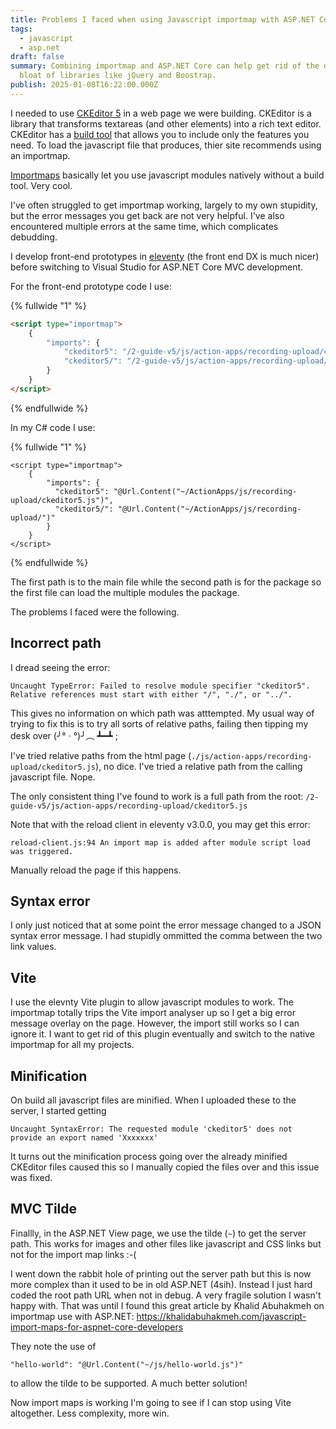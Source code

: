 ```yaml
---
title: Problems I faced when using Javascript importmap with ASP.NET Core
tags:
  - javascript
  - asp.net
draft: false
summary: Combining importmap and ASP.NET Core can help get rid of the default
  bloat of libraries like jQuery and Boostrap.
publish: 2025-01-08T16:22:00.000Z
---
```

I needed to use [CKEditor 5](https://github.com/ckeditor/ckeditor5/) in a web page we were building. CKEditor is a library that transforms textareas (and other elements) into a rich text editor.  CKEditor has a [build tool](https://ckeditor.com/ckeditor-5/builder/) that allows you to include only the features you need. To load the javascript file that produces, thier site recommends using an importmap.

[Importmaps](https://developer.mozilla.org/en-US/docs/Web/HTML/Element/script/type/importmap) basically let you use javascript modules natively without a build tool. Very cool.

I've often struggled to get importmap working, largely to my own stupidity, but the error messages you get back are not very helpful. I've also encountered multiple errors at the same time, which complicates debudding.

I develop front-end prototypes in [eleventy](<>) (the front end DX is much nicer) before switching to Visual Studio for ASP.NET Core MVC development.

For the front-end prototype code I use: 

{% fullwide "1" %}

```html
<script type="importmap">
    {
        "imports": {
            "ckeditor5": "/2-guide-v5/js/action-apps/recording-upload/ckeditor5.js",
            "ckeditor5/": "/2-guide-v5/js/action-apps/recording-upload/"
        }
    }
</script>
```

{% endfullwide %}

In my C# code I use:

{% fullwide "1" %}

```dotnet
<script type="importmap">
    {
        "imports": {
          "ckeditor5": "@Url.Content("~/ActionApps/js/recording-upload/ckeditor5.js")",
          "ckeditor5/": "@Url.Content("~/ActionApps/js/recording-upload/")"
        }
    }
</script>
```

{% endfullwide %}

The first path is to the main file while the second path is for the package so the first file can load the multiple modules the package.

The problems I faced were the following.

## Incorrect path

I dread seeing the error:

```jsstacktrace
Uncaught TypeError: Failed to resolve module specifier "ckeditor5". Relative references must start with either "/", "./", or "../".
```

This gives no information on which path was atttempted. My usual way of trying to fix this is to try all sorts of relative paths, failing then tipping my desk over (╯° · °)╯︵ ┻━┻ ;

I've tried relative paths from the html page (`./js/action-apps/recording-upload/ckeditor5.js`), no dice. I've tried a relative path from the calling javascript file. Nope.

The only consistent thing I've found to work is a full path from the root: `/2-guide-v5/js/action-apps/recording-upload/ckeditor5.js`

Note that with the reload client in eleventy v3.0.0, you may get this error:

```jsstacktrace
reload-client.js:94 An import map is added after module script load was triggered.
```

Manually reload the page if this happens.

## Syntax error

I only just noticed that at some point the error message changed to a JSON syntax error message. I had stupidly ommitted the comma between the two link values.

## Vite

I use the elevnty Vite plugin to allow javascript modules to work. The importmap totally trips the Vite import analyser up so I get a big error message overlay on the page. However, the import still works so I can ignore it. I want to get rid of this plugin eventually and switch to the native importmap for all my projects.

## Minification

On build all javascript files are minified. When I uploaded these to the server, I started getting

```jsstacktrace
Uncaught SyntaxError: The requested module 'ckeditor5' does not provide an export named 'Xxxxxxx'
```

It turns out the minification process going over the already minified CKEditor files caused this so I manually copied the files over and this issue was fixed.

## MVC Tilde

Finallly, in the ASP.NET View page, we use the tilde (`~`) to get the server path. This works for images and other files like javascript and CSS links but not for the import map links :-(

I went down the rabbit hole of printing out the server path but this is now more complex than it used to be in old ASP.NET (4sih). Instead I just hard coded the root path URL when not in debug. A very fragile solution I wasn't happy with. That was until I found this great article by Khalid Abuhakmeh on importmap use with ASP.NET: <https://khalidabuhakmeh.com/javascript-import-maps-for-aspnet-core-developers> 

They note the use of 

```dotnet
"hello-world": "@Url.Content("~/js/hello-world.js")"
```

to allow the tilde to be supported. A much better solution!

Now import maps is working I'm going to see if I can stop using Vite altogether. Less complexity, more win.
